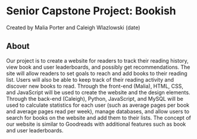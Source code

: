 # Senior Capstone Project: Bookish
Created by Malia Porter and Caleigh Wlazlowski
(date)

## About
Our project is to create a website for readers to track their reading history, view book and user leaderboards, and possibly get recommendations. The site will allow readers to set goals to reach and add books to their reading list. Users will also be able to keep track of their reading activity and discover new books to read. Through the front-end (Malia), HTML, CSS, and JavaScript will be used to create the website and the design elements. Through the back-end (Caleigh), Python, JavaScript, and MySQL will be used to calculate statistics for each user (such as average pages per book and average pages read per week), manage databases, and allow users to search for books on the website and add them to their lists. The concept of our website is similar to Goodreads with additional features such as book and user leaderboards.
